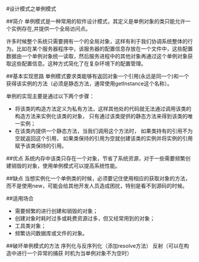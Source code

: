 #设计模式之单例模式

##简介
单例模式是一种常用的软件设计模式，其定义是单例对象的类只能允许一个实例存在,并提供一个全局访问点。

许多时候整个系统只需要拥有一个的全局对象，这样有利于我们协调系统整体的行为。比如在某个服务器程序中，该服务器的配置信息存放在一个文件中，这些配置数据由一个单例对象统一读取，然后服务进程中的其他对象再通过这个单例对象获取这些配置信息。这种方式简化了在复杂环境下的配置管理。

##基本实现思路
单例模式要求类能够有返回对象一个引用(永远是同一个)和一个获得该实例的方法（必须是静态方法，通常使用getInstance这个名称）。

单例的实现主要是通过以下两个步骤：

* 将该类的构造方法定义为私有方法，这样其他处的代码就无法通过调用该类的构造方法来实例化该类的对象，
只有通过该类提供的静态方法来得到该类的唯一实例；
* 在该类内提供一个静态方法，当我们调用这个方法时，
如果类持有的引用不为空就返回这个引用，
如果类保持的引用为空就创建该类的实例并将实例的引用赋予该类保持的引用。

##优点
系统内存中该类只存在一个对象，节省了系统资源，对于一些需要频繁创建销毁的对象，使用单例模式可以提高系统性能。

##缺点
当想实例化一个单例类的时候，必须要记住使用相应的获取对象的方法，而不是使用new，可能会给其他开发人员造成困扰，特别是看不到源码的时候。

##适用场合
* 需要频繁的进行创建和销毁的对象；
* 创建对象时耗时过多或耗费资源过多，但又经常用到的对象；
* 工具类对象；
* 频繁访问数据库或文件的对象。

##破坏单例模式的方法
    序列化与反序列化（添加resolve方法）
    反射（可以在构造中进行一个异常的捕获 时机为当单例对象不为空时）
